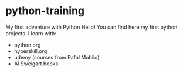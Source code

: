 # python-training
My first adventure with Python
Hello!
You can find here my first python projects. I learn with:
- python.org
- hyperskill.org
- udemy (courses from Rafał Mobilo)
- Al Sweigart books

